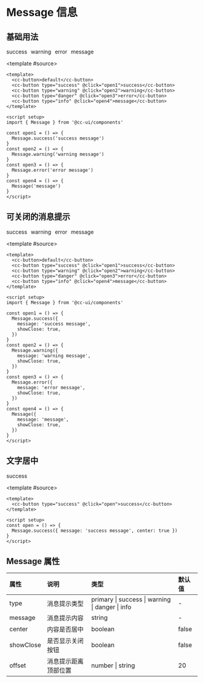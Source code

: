 # Message 信息

## 基础用法

<script setup>
  import { Message } from '@cc-ui/components'
</script>

<demo>
  <div style="display: flex">
    <div style="margin-right: 10px">
      <cc-button type="success" @click="Message.success('success message')">success</cc-button>
    </div>
    <div style="margin-right: 10px">
      <cc-button type="warning" @click="Message.warning('warning message')">warning</cc-button>
    </div>
    <div style="margin-right: 10px">
      <cc-button type="danger" @click="Message.error('error message')">error</cc-button>
    </div>
    <div style="margin-right: 10px">
      <cc-button type="info" @click="Message('message')">message</cc-button>
    </div>
  </div>

<template #source>

```vue
<template>
  <cc-button>default</cc-button>
  <cc-button type="success" @click="open1">success</cc-button>
  <cc-button type="warning" @click="open2">warning</cc-button>
  <cc-button type="danger" @click="open3">error</cc-button>
  <cc-button type="info" @click="open4">message</cc-button>
</template>

<script setup>
import { Message } from '@cc-ui/components'

const open1 = () => {
  Message.success('success message')
}
const open2 = () => {
  Message.warning('warning message')
}
const open3 = () => {
  Message.error('error message')
}
const open4 = () => {
  Message('message')
}
</script>
```

</template>
</demo>

## 可关闭的消息提示

<demo>
  <div style="display: flex">
    <div style="margin-right: 10px">
      <cc-button type="success" @click="Message.success({message: 'success message', showClose: true})">success</cc-button>
    </div>
    <div style="margin-right: 10px">
      <cc-button type="warning" @click="Message.warning({message: 'warning message', showClose: true})">warning</cc-button>
    </div>
    <div style="margin-right: 10px">
      <cc-button type="danger" @click="Message.error({message: 'error message', showClose: true})">error</cc-button>
    </div>
    <div style="margin-right: 10px">
      <cc-button type="info" @click="Message({message: 'message', showClose: true})">message</cc-button>
    </div>
  </div>

<template #source>

```vue
<template>
  <cc-button>default</cc-button>
  <cc-button type="success" @click="open1">success</cc-button>
  <cc-button type="warning" @click="open2">warning</cc-button>
  <cc-button type="danger" @click="open3">error</cc-button>
  <cc-button type="info" @click="open4">message</cc-button>
</template>

<script setup>
import { Message } from '@cc-ui/components'

const open1 = () => {
  Message.success({
    message: 'success message',
    showClose: true,
  })
}
const open2 = () => {
  Message.warning({
    message: 'warning message',
    showClose: true,
  })
}
const open3 = () => {
  Message.error({
    message: 'error message',
    showClose: true,
  })
}
const open4 = () => {
  Message({
    message: 'message',
    showClose: true,
  })
}
</script>
```

</template>
</demo>

## 文字居中

<demo>
 <cc-button type="success" @click="Message.success({message: 'success message', center: true})">success</cc-button>

<template #source>

```vue
<template>
  <cc-button type="success" @click="open">success</cc-button>
</template>

<script setup>
const open = () => {
  Message.success({ message: 'success message', center: true })
}
</script>
```

</template>
</demo>

## Message 属性

| 属性      | 说明                 | 类型                                            | 默认值 |
| :-------- | :------------------- | :---------------------------------------------- | :----- |
| type      | 消息提示类型         | primary \| success \| warning \| danger \| info | -      |
| message   | 消息提示内容         | string                                          | -      |
| center    | 内容是否居中         | boolean                                         | false  |
| showClose | 是否显示关闭按钮     | boolean                                         | false  |
| offset    | 消息提示距离顶部位置 | number \| string                                | 20     |
